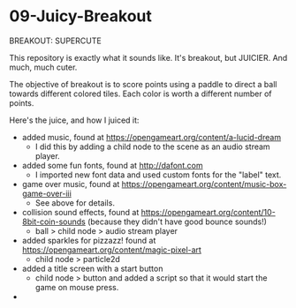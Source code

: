 # 09-Juicy-Breakout
BREAKOUT: 
SUPERCUTE

This repository is exactly what it sounds like. It's breakout, but JUICIER. And much, much cuter.

The objective of breakout is to score points using a paddle to direct a ball towards different colored tiles. 
Each color is worth a different number of points. 

Here's the juice, and how I juiced it:
* added music, found at https://opengameart.org/content/a-lucid-dream
    - I did this by adding a child node to the scene as an audio stream player.
* added some fun fonts, found at http://dafont.com 
    - I imported new font data and used custom fonts for the "label" text.
* game over music, found at https://opengameart.org/content/music-box-game-over-iii
    - See above for details.
* collision sound effects, found at https://opengameart.org/content/10-8bit-coin-sounds (because they didn't have good bounce sounds!)
    - ball > child node > audio stream player
* added sparkles for pizzazz! found at https://opengameart.org/content/magic-pixel-art
    - child node > particle2d 
* added a title screen with a start button
    - child node > button and added a script so that it would start the game on mouse press.
* 
